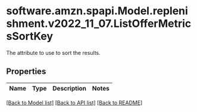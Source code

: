 # software.amzn.spapi.Model.replenishment.v2022_11_07.ListOfferMetricsSortKey
The attribute to use to sort the results.

## Properties

Name | Type | Description | Notes
------------ | ------------- | ------------- | -------------

[[Back to Model list]](../README.md#documentation-for-models) [[Back to API list]](../README.md#documentation-for-api-endpoints) [[Back to README]](../README.md)

